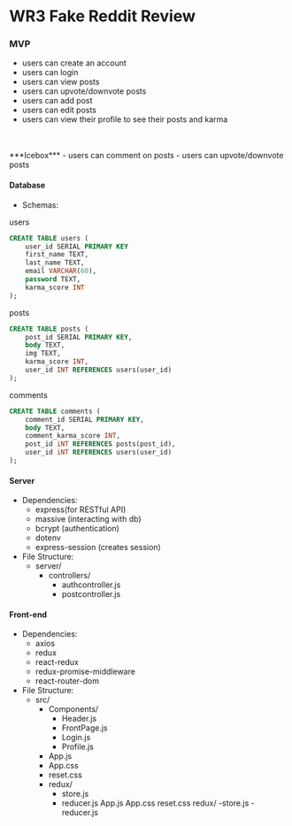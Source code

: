 # WR3 Fake Reddit Review
</hr>

### MVP
- users can create an account
- users can login
- users can view posts
- users can upvote/downvote posts
- users can add post
- users can edit posts
- users can view their profile to see their posts and karma
</br>
</br>
***Icebox***
- users can comment on posts
- users can upvote/downvote posts

#### Database
- Schemas:

users
```SQL
CREATE TABLE users (
    user_id SERIAL PRIMARY KEY
    first_name TEXT,
    last_name TEXT,
    email VARCHAR(60),
    password TEXT,
    karma_score INT
);
```

posts
```SQL
CREATE TABLE posts (
    post_id SERIAL PRIMARY KEY,
    body TEXT,
    img TEXT,
    karma_score INT,
    user_id INT REFERENCES users(user_id)
);
```
comments
```SQL
CREATE TABLE comments (
    comment_id SERIAL PRIMARY KEY,
    body TEXT,
    comment_karma_score INT,
    post_id iNT REFERENCES posts(post_id),
    user_id iNT REFERENCES users(user_id)
);
```
#### Server
- Dependencies:
    - express(for RESTful API)
    - massive (interacting with db)
    - bcrypt (authentication)
    - dotenv 
    - express-session (creates session)
- File Structure:
    - server/ 
        - controllers/ 
            - authcontroller.js
            - postcontroller.js

#### Front-end
- Dependencies:
    - axios
    - redux
    - react-redux
    - redux-promise-middleware
    - react-router-dom
- File Structure:
    - src/
        - Components/
            - Header.js
            - FrontPage.js
            - Login.js
            - Profile.js
        - App.js
        - App.css
        - reset.css
        - redux/
            - store.js
            - reducer.js
App.js
App.css
reset.css
redux/ -store.js - reducer.js
